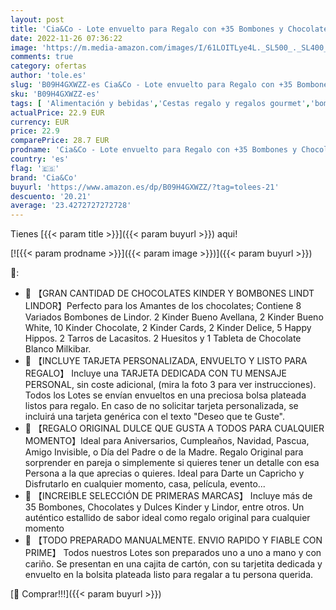 ```yaml
---
layout: post
title: 'Cia&Co - Lote envuelto para Regalo con +35 Bombones y Chocolates Kinder  Lindt  Milkibar. Con Tarjeta Dedicada Personalizada y Kinder Chocolate  Kinder Bueno  Happy Hippos y Ricos Bombones Lindt Lindor'
date: 2022-11-26 07:36:22
image: 'https://m.media-amazon.com/images/I/61LOITLye4L._SL500_._SL400_.jpg'
comments: true
category: ofertas
author: 'tole.es'
slug: 'B09H4GXWZZ-es Cia&Co - Lote envuelto para Regalo con +35 Bombones y...'
sku: 'B09H4GXWZZ-es'
tags: [ 'Alimentación y bebidas','Cestas regalo y regalos gourmet','bombones','cia&co','🇪🇸', ]
actualPrice: 22.9 EUR
currency: EUR
price: 22.9
comparePrice: 28.7 EUR
prodname: 'Cia&Co - Lote envuelto para Regalo con +35 Bombones y Chocolates Kinder  Lindt  Milkibar. Con Tarjeta Dedicada Personalizada y Kinder Chocolate  Kinder Bueno  Happy Hippos y Ricos Bombones Lindt Lindor'
country: 'es'
flag: '🇪🇸'
brand: 'Cia&Co'
buyurl: 'https://www.amazon.es/dp/B09H4GXWZZ/?tag=tolees-21'
descuento: '20.21'
average: '23.4272727272728'
---
```


Tienes [{{< param title >}}]({{< param buyurl >}}) aqui!

[![{{< param prodname >}}]({{< param image >}})]({{< param buyurl >}})

🔎:

- 🍫 【GRAN CANTIDAD DE CHOCOLATES KINDER Y BOMBONES LINDT LINDOR】Perfecto para los Amantes de los chocolates; Contiene 8 Variados Bombones de Lindor. 2 Kinder Bueno Avellana, 2 Kinder Bueno White, 10 Kinder Chocolate, 2 Kinder Cards, 2 Kinder Delice, 5 Happy Hippos. 2 Tarros de Lacasitos. 2 Huesitos y 1 Tableta de Chocolate Blanco Milkibar.
- 🎁 【INCLUYE TARJETA PERSONALIZADA, ENVUELTO Y LISTO PARA REGALO】 Incluye una TARJETA DEDICADA CON TU MENSAJE PERSONAL, sin coste adicional, (mira la foto 3 para ver instrucciones). Todos los Lotes se envían envueltos en una preciosa bolsa plateada listos para regalo. En caso de no solicitar tarjeta personalizada, se incluirá una tarjeta genérica con el texto "Deseo que te Guste".
- 🎁 【REGALO ORIGINAL DULCE QUE GUSTA A TODOS PARA CUALQUIER MOMENTO】Ideal para Aniversarios, Cumpleaños, Navidad, Pascua, Amigo Invisible, o Día del Padre o de la Madre. Regalo Original para sorprender en pareja o simplemente si quieres tener un detalle con esa Persona a la que aprecias o quieres. Ideal para Darte un Capricho y Disfrutarlo en cualquier momento, casa, película, evento...
- 🍫 【INCREIBLE SELECCIÓN DE PRIMERAS MARCAS】 Incluye más de 35 Bombones, Chocolates y Dulces Kinder y Lindor, entre otros. Un auténtico estallido de sabor ideal como regalo original para cualquier momento
- 🍫 【TODO PREPARADO MANUALMENTE. ENVIO RAPIDO Y FIABLE CON PRIME】 Todos nuestros Lotes son preparados uno a uno a mano y con cariño. Se presentan en una cajita de cartón, con su tarjetita dedicada y envuelto en la bolsita plateada listo para regalar a tu persona querida.

[🛒 Comprar!!!]({{< param buyurl >}})

